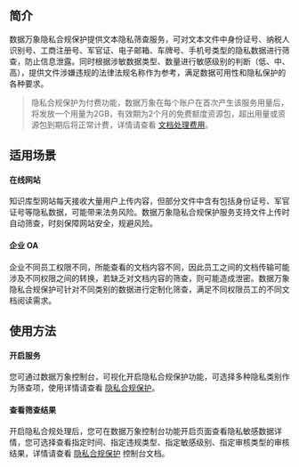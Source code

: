 ## 简介

数据万象隐私合规保护提供文本隐私筛查服务，可对文本文件中身份证号、纳税人识别号、工商注册号、军官证、电子邮箱、车牌号、手机号类型的隐私数据进行筛查，防止信息泄露。同时根据涉敏数据类型、数量进行敏感级别的判断（低、中、高），提供文件涉嫌违规的法律法规名称作为参考，满足数据可用性和隐私保护的各种要求。

>隐私合规保护为付费功能，数据万象在每个账户在首次产生该服务用量后，将发放一个用量为2GB，有效期为2个月的免费额度资源包，超出用量或资源包到期后将正常计费，详情请查看 [文档处理费用](https://cloud.tencent.com/document/product/460/58121)。

## 适用场景

#### 在线网站

知识库型网站每天接收大量用户上传内容，但部分文件中含有包括身份证号、军官证号等隐私数据，可能带来法务风险。数据万象隐私合规保护服务支持文件上传时自动筛查，时刻保障网站安全，规避风险。

#### 企业 OA

企业不同员工权限不同，所能查看的文档内容不同，因此员工之间的文档传输可能涉及不同权限之间的转换，若缺乏对文档内容的筛查，则可能造成泄密。数据万象隐私合规保护可针对不同类别的数据进行定制化筛查，满足不同权限员工的不同文档阅读需求。



## 使用方法

#### 开启服务

您可通过数据万象控制台，可视化开启隐私合规保护功能，可选择多种隐私类别作为筛查项，使用详情请查看 [隐私合规保护](https://cloud.tencent.com/document/product/460/46499#.E9.9A.90.E7.A7.81.E5.90.88.E8.A7.84.E4.BF.9D.E6.8A.A4)。

#### 查看筛查结果

开启隐私合规处理后，您可在数据万象控制台功能开启页面查看隐私敏感数据详情，您可选择查看指定时间、指定违规类型、指定敏感级别、指定审核类型的审核结果，详情请查看 [隐私合规保护](https://cloud.tencent.com/document/product/460/46499#.E6.93.8D.E4.BD.9C.E6.AD.A5.E9.AA.A4) 控制台文档。
